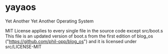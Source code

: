 # yayaos
Yet Another Yet Another Operating System

MIT License applies to every single file in the source code except src/boot.s
This file is an updated version of boot.s from the first edition of blog_os ("https://github.com/phil-opp/blog_os") and it is licensed under src/LICENSE-MIT
